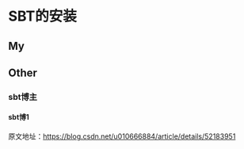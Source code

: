 # SBT的安装


## My




## Other

### sbt博主

#### sbt博1
原文地址：https://blog.csdn.net/u010666884/article/details/52183951
